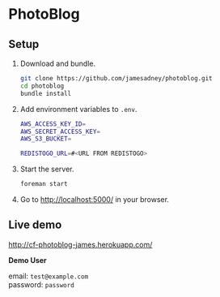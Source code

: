 # PhotoBlog

## Setup

1. Download and bundle.

    ```bash
    git clone https://github.com/jamesadney/photoblog.git
    cd photoblog
    bundle install
    ```
    
2. Add environment variables to `.env`.

    ```bash
    AWS_ACCESS_KEY_ID=
    AWS_SECRET_ACCESS_KEY=
    AWS_S3_BUCKET=
    
    REDISTOGO_URL=#<URL FROM REDISTOGO>
    ```

3. Start the server.

    ```bash
    foreman start
    ```
    
4. Go to [http://localhost:5000/](http://localhost:5000/) in your browser.

## Live demo

http://cf-photoblog-james.herokuapp.com/

**Demo User**

email: `test@example.com`  
password: `password`
